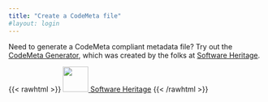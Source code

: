 ```yaml
---
title: "Create a CodeMeta file"
#layout: login
---
```


Need to generate a CodeMeta compliant metadata file? Try out the [CodeMeta Generator](https://codemeta.github.io/codemeta-generator), which was created by the folks at [Software Heritage](https://www.softwareheritage.org). 


{{< rawhtml >}}
  <a href="https://www.softwareheritage.org">
  <img src="https://www.softwareheritage.org/wp-content/uploads/2015/08/swh-logo.png" style="height: 50px;"/> Software Heritage</a>
{{< /rawhtml >}}
